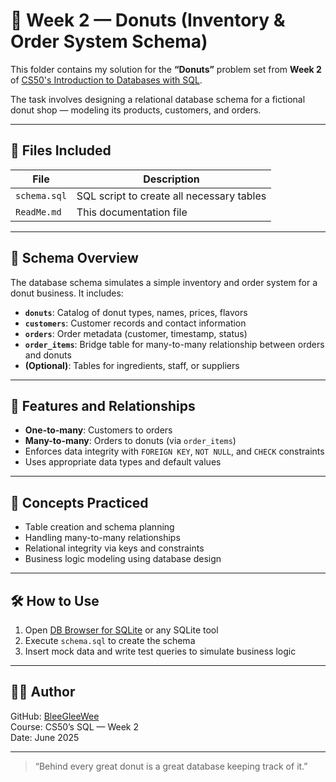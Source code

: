 # 🍩 Week 2 — Donuts (Inventory & Order System Schema)

This folder contains my solution for the **“Donuts”** problem set from **Week 2** of [CS50's Introduction to Databases with SQL](https://cs50.harvard.edu/sql/).

The task involves designing a relational database schema for a fictional donut shop — modeling its products, customers, and orders.

---

## 📁 Files Included

| File         | Description                                   |
|--------------|-----------------------------------------------|
| `schema.sql` | SQL script to create all necessary tables     |
| `ReadMe.md`  | This documentation file                       |

---

## 🧱 Schema Overview

The database schema simulates a simple inventory and order system for a donut business. It includes:

- **`donuts`**: Catalog of donut types, names, prices, flavors  
- **`customers`**: Customer records and contact information  
- **`orders`**: Order metadata (customer, timestamp, status)  
- **`order_items`**: Bridge table for many-to-many relationship between orders and donuts  
- **(Optional)**: Tables for ingredients, staff, or suppliers

---

## 🔧 Features and Relationships

- **One-to-many**: Customers to orders  
- **Many-to-many**: Orders to donuts (via `order_items`)  
- Enforces data integrity with `FOREIGN KEY`, `NOT NULL`, and `CHECK` constraints  
- Uses appropriate data types and default values

---

## 🧠 Concepts Practiced

- Table creation and schema planning  
- Handling many-to-many relationships  
- Relational integrity via keys and constraints  
- Business logic modeling using database design

---

## 🛠️ How to Use

1. Open [DB Browser for SQLite](https://sqlitebrowser.org/) or any SQLite tool  
2. Execute `schema.sql` to create the schema  
3. Insert mock data and write test queries to simulate business logic

---

## 👩‍💻 Author

GitHub: [BleeGleeWee](https://github.com/BleeGleeWee)  
Course: CS50’s SQL — Week 2  
Date: June 2025

---

> “Behind every great donut is a great database keeping track of it.”

